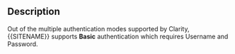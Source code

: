 ## Description

Out of the multiple authentication modes supported by Clarity, {{SITENAME}} supports **Basic** authentication which requires Username and Password.
